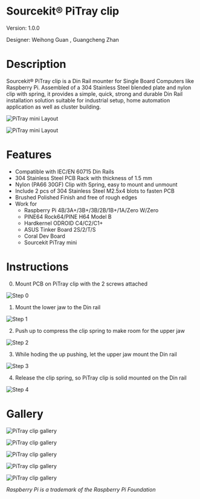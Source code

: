 Sourcekit&reg; PiTray clip
===

Version: 1.0.0

Designer: Weihong Guan [<span class="mdi mdi-github" style="color: #000;"></span>](https://github.com/aguegu/) [<span class="mdi mdi-twitter" style="color: #1da1f2;"></span>](https://twitter.com/BG5USN), Guangcheng Zhan

# Description

Sourcekit&reg; PiTray clip is a Din Rail mounter for Single Board Computers like Raspberry Pi. Assembled of a 304 Stainless Steel blended plate and nylon clip with spring, it provides a simple, quick, strong and durable Din Rail installation solution suitable for industrial setup, home automation application as well as cluster building.

![PiTray mini Layout](images/clip/clip04.jpeg)

![PiTray mini Layout](images/clip/clip03.jpeg)


# Features

* Compatible with IEC/EN 60715 Din Rails
* 304 Stainless Steel PCB Rack with thickness of 1.5 mm
* Nylon (PA66 30GF) Clip with Spring, easy to mount and unmount
* Include 2 pcs of 304 Stainless Steel M2.5x4 blots to fasten PCB
* Brushed Polished Finish and free of rough edges
* Work for
  * Raspberry Pi 4B/3A+/3B+/3B/2B/1B+/1A/Zero W/Zero
  * PINE64 Rock64/PINE H64 Model B  
  * Hardkernel ODROID C4/C2/C1+
  * ASUS Tinker Board 2S/2/T/S  
  * Coral Dev Board
  * Sourcekit PiTray mini

# Instructions

0. Mount PCB on PiTray clip with the 2 screws attached

![Step 0](images/clip/step00.jpg)

1. Mount the lower jaw to the Din rail

![Step 1](images/clip/step01.jpg)

2. Push up to compress the clip spring to make room for the upper jaw

![Step 2](images/clip/step02.jpg)

3. While hoding the up pushing, let the upper jaw mount the Din rail

![Step 3](images/clip/step03.jpg)

4. Release the clip spring, so PiTray clip is solid mounted on the Din rail

![Step 4](images/clip/step04.jpg)

# Gallery

![PiTray clip gallery](images/clip/clip_4b.jpeg)

![PiTray clip gallery](images/clip/clip_coral.jpeg)

![PiTray clip gallery](images/clip/clip_mini.jpeg)

![PiTray clip gallery](images/clip/clip02.jpeg)

![PiTray clip gallery](images/clip/clip01.jpeg)


*Raspberry Pi is a trademark of the Raspberry Pi Foundation*
